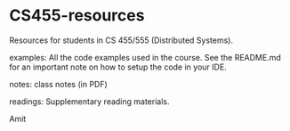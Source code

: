 # CS455-resources
Resources for students in CS 455/555 (Distributed Systems).

examples: All the code examples used in the course. See the README.md for an important note on how to setup the code in your IDE.

notes: class notes (in PDF)

readings: Supplementary reading materials.

Amit
